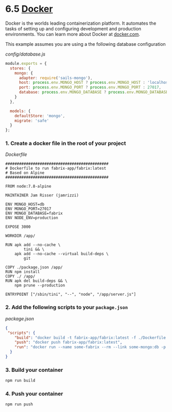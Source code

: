# 6.5 [Docker](https://www.docker.com/what-docker)

Docker is the worlds leading containerization platform. It automates the tasks of setting up and
configuring development and production environments. You can learn more about Docker at [docker.com](https://www.docker.com/).

This example assumes you are using a the following database configuration

_config/database.js_
```js
module.exports = {
  stores: {
    mongo: {
      adapter: require('sails-mongo'),
      host: process.env.MONGO_HOST ? process.env.MONGO_HOST : 'localhost',
      port: process.env.MONGO_PORT ? process.env.MONGO_PORT : 27017,
      database: process.env.MONGO_DATABASE ? process.env.MONGO_DATABASE : 'fabrix'
    }
  },

  models: {
    defaultStore: 'mongo',
    migrate: 'safe'
  }
};
```

### 1. Create a docker file in the root of your project

_Dockerfile_
```docker
#############################################
# Dockerfile to run fabrix-app/fabrix:latest
# Based on Alpine
#############################################

FROM node:7.8-alpine

MAINTAINER Jam Risser (jamrizzi)

ENV MONGO_HOST=db
ENV MONGO_PORT=27017
ENV MONGO_DATABASE=fabrix
ENV NODE_ENV=production

EXPOSE 3000

WORKDIR /app/

RUN apk add --no-cache \
        tini && \
    apk add --no-cache --virtual build-deps \
        git

COPY ./package.json /app/
RUN npm install
COPY ./ /app/
RUN apk del build-deps && \
    npm prune --production

ENTRYPOINT ["/sbin/tini", "--", "node", "/app/server.js"]
```

### 2. Add the following scripts to your `package.json`

_package.json_
```json
{
 "scripts": {
    "build": "docker build -t fabrix-app/fabrix:latest -f ./Dockerfile .",
    "push": "docker push fabrix-app/fabrix:latest",
    "run": "docker run --name some-fabrix --rm --link some-mongo:db -p 3000:3000 fabrix-app/fabrix:latest"
  }
}
```

### 3. Build your container

```sh
npm run build
```

### 4. Push your container

```sh
npm run push
```
